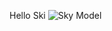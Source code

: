Hello Ski
![Sky Model](https://scontent.fbru2-1.fna.fbcdn.net/v/t1.15752-9/293841898_1228026827776695_4592914824649418534_n.png?_nc_cat=107&ccb=1-7&_nc_sid=ae9488&_nc_ohc=gS8GbGAtnWkAX_iHsTt&_nc_ht=scontent.fbru2-1.fna&oh=03_AVJIESSFbiWXXzsYuJT4Vvgw-PaIGZvVoMOXbZQwTOAqNA&oe=632378A4)
